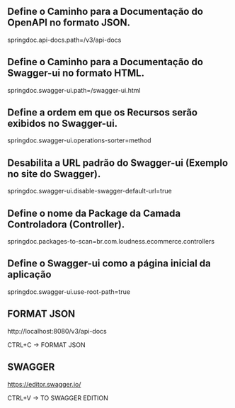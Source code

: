 Define o Caminho para a Documentação do OpenAPI no formato JSON.
---
springdoc.api-docs.path=/v3/api-docs

Define o Caminho para a Documentação do Swagger-ui no formato HTML.
---
springdoc.swagger-ui.path=/swagger-ui.html

Define a ordem em que os Recursos serão exibidos no Swagger-ui.
---
springdoc.swagger-ui.operations-sorter=method

Desabilita a URL padrão do Swagger-ui (Exemplo no site do Swagger).
---
springdoc.swagger-ui.disable-swagger-default-url=true

Define o nome da Package da Camada Controladora (Controller).
---
springdoc.packages-to-scan=br.com.loudness.ecommerce.controllers

Define o Swagger-ui como a página inicial da aplicação
---
springdoc.swagger-ui.use-root-path=true


FORMAT JSON
--
http://localhost:8080/v3/api-docs

CTRL+C -> FORMAT JSON

SWAGGER
--
https://editor.swagger.io/

CTRL+V -> TO SWAGGER EDITION


